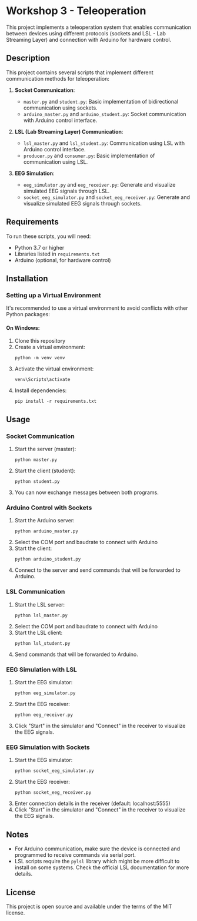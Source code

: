 # Workshop 3 - Teleoperation

This project implements a teleoperation system that enables communication between devices using different protocols (sockets and LSL - Lab Streaming Layer) and connection with Arduino for hardware control.

## Description

This project contains several scripts that implement different communication methods for teleoperation:

1. **Socket Communication**:
   - `master.py` and `student.py`: Basic implementation of bidirectional communication using sockets.
   - `arduino_master.py` and `arduino_student.py`: Socket communication with Arduino control interface.

2. **LSL (Lab Streaming Layer) Communication**:
   - `lsl_master.py` and `lsl_student.py`: Communication using LSL with Arduino control interface.
   - `producer.py` and `consumer.py`: Basic implementation of communication using LSL.

3. **EEG Simulation**:
   - `eeg_simulator.py` and `eeg_receiver.py`: Generate and visualize simulated EEG signals through LSL.
   - `socket_eeg_simulator.py` and `socket_eeg_receiver.py`: Generate and visualize simulated EEG signals through sockets.

## Requirements

To run these scripts, you will need:

- Python 3.7 or higher
- Libraries listed in `requirements.txt`
- Arduino (optional, for hardware control)

## Installation

### Setting up a Virtual Environment

It's recommended to use a virtual environment to avoid conflicts with other Python packages:

#### On Windows:

1. Clone this repository
2. Create a virtual environment:
   ```
   python -m venv venv
   ```
3. Activate the virtual environment:
   ```
   venv\Scripts\activate
   ```
4. Install dependencies:
   ```
   pip install -r requirements.txt
   ```

## Usage

### Socket Communication

1. Start the server (master):
   ```
   python master.py
   ```
2. Start the client (student):
   ```
   python student.py
   ```
3. You can now exchange messages between both programs.

### Arduino Control with Sockets

1. Start the Arduino server:
   ```
   python arduino_master.py
   ```
2. Select the COM port and baudrate to connect with Arduino
3. Start the client:
   ```
   python arduino_student.py
   ```
4. Connect to the server and send commands that will be forwarded to Arduino.

### LSL Communication

1. Start the LSL server:
   ```
   python lsl_master.py
   ```
2. Select the COM port and baudrate to connect with Arduino
3. Start the LSL client:
   ```
   python lsl_student.py
   ```
4. Send commands that will be forwarded to Arduino.

### EEG Simulation with LSL

1. Start the EEG simulator:
   ```
   python eeg_simulator.py
   ```
2. Start the EEG receiver:
   ```
   python eeg_receiver.py
   ```
3. Click "Start" in the simulator and "Connect" in the receiver to visualize the EEG signals.

### EEG Simulation with Sockets

1. Start the EEG simulator:
   ```
   python socket_eeg_simulator.py
   ```
2. Start the EEG receiver:
   ```
   python socket_eeg_receiver.py
   ```
3. Enter connection details in the receiver (default: localhost:5555)
4. Click "Start" in the simulator and "Connect" in the receiver to visualize the EEG signals.

## Notes

- For Arduino communication, make sure the device is connected and programmed to receive commands via serial port.
- LSL scripts require the `pylsl` library which might be more difficult to install on some systems. Check the official LSL documentation for more details.

## License

This project is open source and available under the terms of the MIT license. 